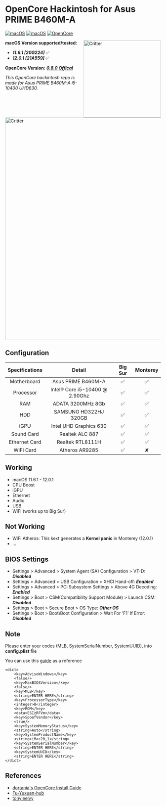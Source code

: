 # OpenCore Hackintosh for Asus PRIME B460M-A

[![macOS](https://img.shields.io/badge/macOS-11.6.1-orange)](https://web.archive.org/web/20211018064504/https://www.apple.com/macos/big-sur/)
[![macOS](https://img.shields.io/badge/macOS-12.0.1-orange)](https://www.apple.com/es/macos/monterey/)
[![OpenCore](https://img.shields.io/badge/OpenCore-0.7.8-9cf)](https://github.com/acidanthera/OpenCorePkg)

<img align="right" src="https://i.ibb.co/T103KDc/del3rk1-177dea3e-01d6-4c32-bcfd-8927b7bc8364.png" alt="Critter" width="250">


**macOS Version supported/tested:**
 * ***11.6.1 [20G224]*** ✅
 * ***12.0.1 [21A559]*** ✅

**OpenCore Version:** ***[0.8.0 Offical](https://github.com/acidanthera/OpenCorePkg/releases/tag/0.8.0)***

 *This OpenCore hackintosh repo is made for Asus PRIME B460M-A i5-10400 UHD630.*

<br />
<br />
<br />
<img align="center" src="https://i.ibb.co/jMh8vDj/Captura-de-Pantalla-2021-12-07-a-la-s-14-25-05.png" alt="Critter" width="720">

## Configuration

| Specifications | Detail | Big Sur | Monterey |
| :------------: | :------: | :--------: | :--------: |
| Motherboard | Asus PRIME B460M-A | ✅ | ✅ |
| Processor | Intel® Core i5-10400 @ 2.90Ghz | ✅ | ✅ |
| RAM | ADATA 3200MHz 8Gb | ✅ | ✅ |
| HDD | SAMSUNG HD322HJ 320GB | ✅ | ✅ |
| iGPU | Intel UHD Graphics 630 | ✅ | ✅ |
| Sound Card | Realtek ALC 887 | ✅ | ✅ |
| Ethernet Card | Realtek RTL8111H | ✅ | ✅ |
| WiFi Card | Atheros AR9285 | ✅ | ✘ |

## Working

- macOS 11.6.1 - 12.0.1
- CPU Boost
- iGPU
- Ethernet
- Audio
- USB
- WiFi (works up to Big Sur)

## Not Working

- WiFi Atheros: This kext generates a **Kernel panic** in Monterey (12.0.1)
- ...

## BIOS Settings

 - Settings > Advanced > System Agent (SA) Configuration > VT-D: ***Disabled***
 - Settings > Advanced > USB Configuration > XHCI Hand-off: ***Enabled***
 - Settings > Advanced > PCI Subsystem Settings > Above 4G Decoding: ***Enabled***
 - Settings > Boot > CSM(Compatibility Support Module) > Launch CSM: ***Disabled***
 - Settings > Boot > Secure Boot > OS Type: ***Other OS***
 - Settings > Boot > Boot\Boot Configuration > Wait For 'F1' If Error: ***Disabled***

## Note

Please enter your codes (MLB, SystemSerialNumber, SystemUUID), into **config.plist** file

You can use this [guide](https://dortania.github.io/OpenCore-Install-Guide/config.plist/comet-lake.html#platforminfo) as a reference

```
<dict>
    <key>AdviseWindows</key>
    <false/>
    <key>MaxBIOSVersion</key>
    <false/>
    <key>MLB</key>
    <string>ENTER HERE</string>
    <key>ProcessorType</key>
    <integer>0</integer>
    <key>ROM</key>
    <data>ESIzRFVm</data>
    <key>SpoofVendor</key>
    <true/>
    <key>SystemMemoryStatus</key>
    <string>Auto</string>
    <key>SystemProductName</key>
    <string>iMac20,1</string>
    <key>SystemSerialNumber</key>
    <string>ENTER HERE</string>
    <key>SystemUUID</key>
    <string>ENTER HERE</string>
</dict>
```

## References

- [dortania's OpenCore Install Guide](https://dortania.github.io/OpenCore-Install-Guide/)
- [Fu-Yuxuan-hub](https://github.com/Fu-Yuxuan-hub/ASUS-TUF-GAMING-B460M-PLUS-HACKINTOSH)
- [tonyleelyy](https://github.com/tonyleelyy/OpenCore-Hackintosh-Asus-PRIME-B360M-A)
